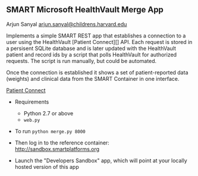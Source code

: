 
SMART Microsoft HealthVault Merge App
--------------------------------------

Arjun Sanyal <arjun.sanyal@childrens.harvard.edu>

Implements a simple SMART REST app that establishes a connection to a user
using the HealthVault [Patient Connect][] API. Each request is stored in a
persisent SQLite database and is later updated with the HealthVault patient
and record ids by a script that polls HealthVault for authorized requests. The
script is run manually, but could be automated.

Once the connection is established it shows a set of patient-reported data
(weights) and clinical data from the SMART Container in one interface.

[Patient Connect](http://msdn.microsoft.com/en-us/library/jj551258.aspx)

* Requirements
  * Python 2.7 or above
  * `web.py`

* To run `python merge.py 8000`
* Then log in to the reference container: <http://sandbox.smartplatforms.org>
* Launch the "Developers Sandbox" app, which will point at your locally
  hosted version of this app
